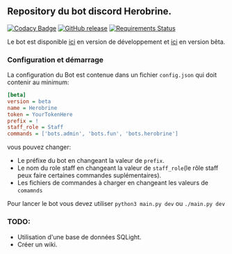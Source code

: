 ## Repository du bot discord Herobrine.
[![Codacy Badge](https://api.codacy.com/project/badge/Grade/e243badfedd94abfaecb3c34eb5d1c10)](https://www.codacy.com/app/Eragonfr/discord-bots)
[![GitHub release](https://img.shields.io/github/release/Eragonfr/discord-bots.svg)](https://github.com/Eragonfr/discord-bots)
[![Requirements Status](https://requires.io/github/Eragonfr/discord-bots/requirements.svg?branch=master)](https://requires.io/github/Eragonfr/discord-bots/requirements/?branch=master)

Le bot est disponible
[ici](https://discordapp.com/oauth2/authorize?&client_id=428998328387371018&scope=bot&permissions=0)
en version de développement et
[ici](https://discordapp.com/oauth2/authorize?&client_id=428998234808254464&scope=bot&permissions=0)
en version bêta.

### Configuration et démarrage

La configuration du Bot est contenue dans un fichier `config.json` qui doit contenir au minimum:

```ini
[beta]
version = beta
name = Herobrine
token = YourTokenHere
prefix = !
staff_role = Staff
commands = ['bots.admin', 'bots.fun', 'bots.herobrine']
```
vous pouvez changer:
- Le préfixe du bot en changeant la valeur de `prefix`.
- Le nom du role staff en changeant la valeur de `staff_role`(le rôle staff peux faire certaines commandes suplémentaires).
- Les fichiers de commandes à charger en changeant les valeurs de `comamnds`

Pour lancer le bot vous devez utiliser `python3 main.py dev` ou `./main.py dev`

### TODO:
- Utilisation d'une base de données SQLight.
- Créer un wiki.
